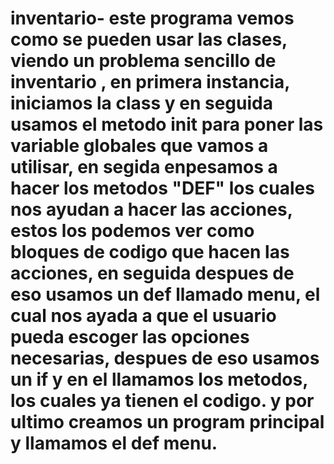 # inventario- este programa vemos como se pueden usar las clases, viendo un problema sencillo de inventario , en primera instancia, iniciamos la class y en seguida usamos el metodo init para poner las variable globales que vamos a utilisar, en segida enpesamos a hacer los metodos "DEF" los cuales nos ayudan a hacer las acciones, estos los podemos ver como bloques de codigo que hacen las acciones, en seguida despues de eso usamos un def llamado menu, el cual nos ayada a que el usuario pueda escoger las opciones necesarias, despues de eso usamos un if y en el llamamos los metodos, los cuales ya tienen el codigo. y por ultimo creamos un program principal y llamamos el def menu. 
